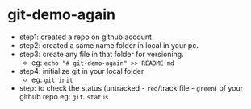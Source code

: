# git-demo-again

- step1: created a repo on github account
- step2: created a same name folder in local in your pc.
- step3: create any file in that folder for versioning.
    - eg: `echo "# git-demo-again" >> README.md`
- step4: initialize git in your local folder
    - eg: `git init`
- step: to check the status (untracked - `red`/track file - `green`) of your github repo
    eg: `git status`